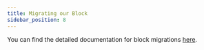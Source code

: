 ```yaml
---
title: Migrating our Block
sidebar_position: 8
---
```


You can find the detailed documentation for block migrations [here](http://localhost:3000/docs/blocks/block-migrations).
